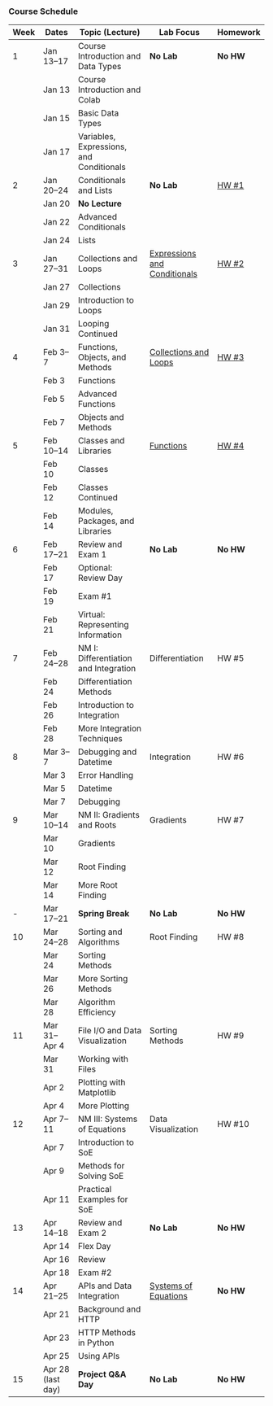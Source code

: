 ### Course Schedule
| Week | Dates  | Topic (Lecture) | Lab Focus | Homework |
|------|--------|-----------------|-----------|--------------| 
| 1 | Jan 13–17 | Course Introduction and Data Types | **No Lab** | **No HW** |
|   | Jan 13    | Course Introduction and Colab | | |
|   | Jan 15    | Basic Data Types | | |
|   | Jan 17    | Variables, Expressions, and Conditionals | | |
| 2 | Jan 20–24 | Conditionals and Lists | **No Lab** | [HW #1](https://github.com/HagenFritz/ce311k-intro-to-computer-methods/blob/main/homeworks/HW01_expressions_and_conditionals.ipynb) |
|   | Jan 20    | **No Lecture** | | |
|   | Jan 22    | Advanced Conditionals | | |
|   | Jan 24    | Lists | | |
| 3 | Jan 27–31 | Collections and Loops | [Expressions and Conditionals](https://github.com/HagenFritz/ce311k-intro-to-computer-methods/blob/main/labs/LAB01_expressions_and_conditionals.ipynb) | [HW #2](https://github.com/HagenFritz/ce311k-intro-to-computer-methods/blob/main/homeworks/HW02_collections_and_loops.ipynb) |
|   | Jan 27    | Collections | | |
|   | Jan 29    | Introduction to Loops | | |
|   | Jan 31    | Looping Continued | | |
| 4 | Feb 3–7   | Functions, Objects, and Methods | [Collections and Loops](https://github.com/HagenFritz/ce311k-intro-to-computer-methods/blob/main/labs/LAB02_collections_and_loops.ipynb) | [HW #3](https://github.com/HagenFritz/ce311k-intro-to-computer-methods/blob/main/homeworks/HW03_functions_and_methods.ipynb) |
|   | Feb 3     | Functions | | |
|   | Feb 5     | Advanced Functions | | |
|   | Feb 7     | Objects and Methods | | |
| 5 | Feb 10–14 | Classes and Libraries | [Functions](https://github.com/HagenFritz/ce311k-intro-to-computer-methods/blob/main/labs/LAB03_functions.ipynb) | [HW #4](https://github.com/HagenFritz/ce311k-intro-to-computer-methods/blob/main/homeworks/HW04_classes.ipynb) |
|   | Feb 10    | Classes | | |
|   | Feb 12    | Classes Continued| | |
|   | Feb 14    | Modules, Packages, and Libraries | | |
| 6 | Feb 17–21 | Review and Exam 1 | **No Lab** | **No HW** |
|   | Feb 17    | Optional: Review Day | | |
|   | Feb 19    | Exam #1 | | |
|   | Feb 21    | Virtual: Representing Information | | |
| 7 | Feb 24–28 | NM I: Differentiation and Integration | Differentiation | HW #5 |
|   | Feb 24    | Differentiation Methods | | |
|   | Feb 26    | Introduction to Integration | | |
|   | Feb 28    | More Integration Techniques | | |
| 8 | Mar 3–7   | Debugging and Datetime | Integration | HW #6 |
|   | Mar 3     | Error Handling | | |
|   | Mar 5     | Datetime | | |
|   | Mar 7     | Debugging | | |
| 9 | Mar 10–14 | NM II: Gradients and Roots | Gradients | HW #7 |
|   | Mar 10    | Gradients | | |
|   | Mar 12    | Root Finding | | |
|   | Mar 14    | More Root Finding | | |
| - | Mar 17–21 | **Spring Break** | **No Lab** | **No HW** |
| 10 | Mar 24–28 | Sorting and Algorithms | Root Finding | HW #8 |
|   | Mar 24    | Sorting Methods | | |
|   | Mar 26    | More Sorting Methods | | |
|   | Mar 28    | Algorithm Efficiency | | |
| 11 | Mar 31–Apr 4 | File I/O and Data Visualization | Sorting Methods | HW #9 |
|   | Mar 31    | Working with Files | | |
|   | Apr 2    | Plotting with Matplotlib | | |
|   | Apr 4    | More Plotting | | |
| 12 | Apr 7–11 | NM III: Systems of Equations | Data Visualization | HW #10 |
|   | Apr 7    | Introduction to SoE | | |
|   | Apr 9     | Methods for Solving SoE | | |
|   | Apr 11     | Practical Examples for SoE | | |
| 13 | Apr 14–18 | Review and Exam 2 | **No Lab** | **No HW** | 
|   | Apr 14     | Flex Day | | |
|   | Apr 16     | Review | | |
|   | Apr 18    | Exam #2 | | |
| 14 | Apr 21–25 | APIs and Data Integration | [Systems of Equations](https://github.com/HagenFritz/ce311k-intro-to-computer-methods/blob/main/labs/LAB09_systems_of_equations.ipynb) | **No HW** |
|   | Apr 21    | Background and HTTP | | |
|   | Apr 23    | HTTP Methods in Python | | |
|   | Apr 25    | Using APIs | | |
| 15 | Apr 28 (last day) | **Project Q&A Day** | **No Lab** | **No HW** | 
